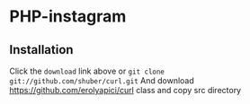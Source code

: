 # PHP-instagram


## Installation
Click the `download` link above or `git clone git://github.com/shuber/curl.git`
And download https://github.com/erolyapici/curl class and copy src directory

